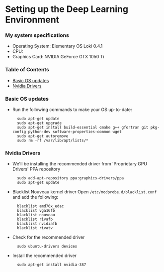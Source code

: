 # Setting up the Deep Learning Environment

### My system specifications
* Operating System: Elementary OS Loki 0.4.1
* CPU: 
* Graphics Card: NVIDIA GeForce GTX 1050 Ti

### Table of Contents
* [Basic OS updates](#basic-os-updates)
* [Nvidia Drivers](#nvidia-drivers)

### Basic OS updates
* Run the following commands to make your OS up-to-date:

        sudo apt-get update
        sudo apt-get upgrade
        sudo apt-get install build-essential cmake g++ gfortran git pkg-config python-dev software-properties-common wget
        sudo apt-get autoremove
        sudo rm -rf /var/lib/apt/lists/*

### Nvidia Drivers
* We'll be installing the recommended driver from 'Proprietary GPU Drivers' PPA repository

        sudo add-apt-repository ppa:graphics-drivers/ppa
        sudo apt-get update
* Blacklist Nouveau kernel driver
Open `/etc/modprobe.d/blacklist.conf` and add the following:

        blacklist amd76x_edac
        blacklist vga16fb
        blacklist nouveau
        blacklist rivafb
        blacklist nvidiafb
        blacklist rivatv
* Check for the recommended driver

        sudo ubuntu-drivers devices
* Install the recommended driver

        sudo apt-get install nvidia-387
